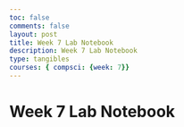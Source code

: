 ```yaml
---
toc: false
comments: false
layout: post
title: Week 7 Lab Notebook
description: Week 7 Lab Notebook
type: tangibles
courses: { compsci: {week: 7}}
---
```


# Week 7 Lab Notebook
